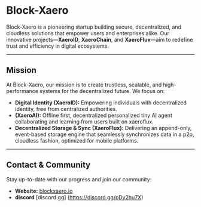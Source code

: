 # Block-Xaero

Block-Xaero is a pioneering startup building secure, decentralized, and cloudless solutions that empower users and enterprises alike. Our innovative projects—**XaeroID**, **XaeroChain**, and **XaeroFlux**—aim to redefine trust and efficiency in digital ecosystems.

---

## Mission

At Block-Xaero, our mission is to create trustless, scalable, and high-performance systems for the decentralized future. We focus on:
- **Digital Identity (XaeroID):** Empowering individuals with decentralized identity, free from centralized authorities.
- **(XaeroAI):** Offline first, decentralized personalized tiny AI agent collaborating and learning from users built on xaeroflux.
- **Decentralized Storage & Sync (XaeroFlux):** Delivering an append-only, event-based storage engine that seamlessly synchronizes data in a p2p, cloudless fashion, optimized for mobile platforms.

---

## Contact & Community

Stay up-to-date with our progress and join our community:
- **Website:** [blockxaero.io](https://blockxaero.io)
- **discord** [discord.gg] (https://discord.gg/pDy2hu7X)
